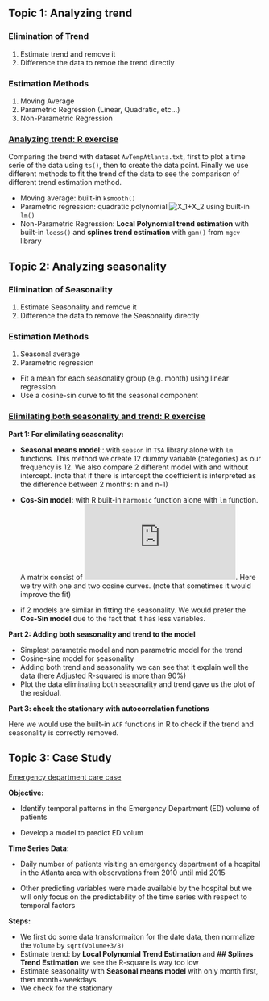 ## Topic 1: Analyzing trend

### Elimination of Trend
  1.	Estimate trend and remove it
  2.	Difference the data to remoe the trend directly
### Estimation Methods
  1.	Moving Average
  2.	Parametric Regression (Linear, Quadratic, etc…)
  3.	Non-Parametric Regression

### [Analyzing trend: R exercise](https://github.com/Yuhsuant1994/DataScienceTechInstitute/blob/master/TimeSeries/TS_1_Analyzing_Trend.ipynb)

Comparing the trend with dataset `AvTempAtlanta.txt`, first to plot a time serie of the data using `ts()`, then to create the data point. Finally we use different methods to fit the trend of the data to see the comparison of different trend estimation method.
  * Moving average: built-in `ksmooth()`
  * Parametric regression: quadratic polynomial ![X_1+X_2](https://github.com/Yuhsuant1994/DataScienceTechInstitute/blob/master/TimeSeries/TS_1_Analyzing_Trend.ipynb) using built-in `lm()`
  * Non-Parametric Regression: **Local Polynomial trend estimation** with built-in `loess()` and **splines trend estimation** with `gam()` from `mgcv` library
  
## Topic 2: Analyzing seasonality

### Elimination of Seasonality

 1. Estimate Seasonality and remove it
 2. Difference the data to remove the Seasonality directly

### Estimation Methods

 1. Seasonal average
 2. Parametric regression
 
 * Fit a mean for each seasonality group (e.g. month) using linear regression
 * Use a cosine-sin curve to fit the seasonal component

### [Elimilating both seasonality and trend: R exercise](https://github.com/Yuhsuant1994/DataScienceTechInstitute/blob/master/TimeSeries/TS_2_Analyzing_Seasonality_plus_autocorrelation_function.ipynb)

**Part 1: For elimilating seasonality:**

 * **Seasonal means model:**: with `season` in `TSA` library alone with `lm` functions. This method we create 12 dummy variable (categories) as our frequency is 12. We also compare 2 different model with and without intercept. (note that if there is intercept the coefficient is interpreted as the difference between 2 months: n and n-1)
 
 * **Cos-Sin model:** with R built-in `harmonic` function alone with `lm` function. A matrix consist of ![sincos](https://latex.codecogs.com/gif.latex?%5Ccos%282k%5Cpi%20t%29%24%2C%20%24%5Csin%282k%5Cpi%20t%29%2C%5Cquad%20k%3D1%2C2%2C...%2Cm). Here we try with one and two cosine curves. (note that sometimes it would improve the fit) 
 
 * if 2 models are similar in fitting the seasonality. We would prefer the **Cos-Sin model** due to the fact that it has less variables.
 
**Part 2: Adding both seasonality and trend to the model**
 
 * Simplest parametric model and non parametric model for the trend
 * Cosine-sine model for seasonality
 * Adding both trend and seasonality we can see that it explain well the data (here Adjusted R-squared is more than 90%)
 * Plot the data eliminating both seasonality and trend gave us the plot of the residual.

**Part 3: check the stationary with autocorrelation functions**

Here we would use the built-in `ACF` functions in R to check if the trend and seasonality is correctly removed.

## Topic 3: Case Study

[Emergency department care case](https://github.com/Yuhsuant1994/DataScienceTechInstitute/blob/master/TimeSeries/TS_3_case_study_Emergency_department_care.ipynb)

**Objective:**


* Identify temporal patterns in the Emergency Department (ED) volume of patients

* Develop a model to predict ED volum

**Time Series Data:**

* Daily number of patients visiting an emergency department of a hospital in the Atlanta area with observations from 2010 until mid 2015

* Other predicting variables were made available by the hospital but we will only focus on the predictability of the time series with respect to temporal factors

**Steps:**

* We first do some data transformaiton for the date data, then normalize the `Volume` by `sqrt(Volume+3/8)`
* Estimate trend: by **Local Polynomial Trend Estimation** and **## Splines Trend Estimation** we see the R-square is way too low
* Estimate seasonality with **Seasonal means model** with only month first, then month+weekdays
* We check for the stationary
